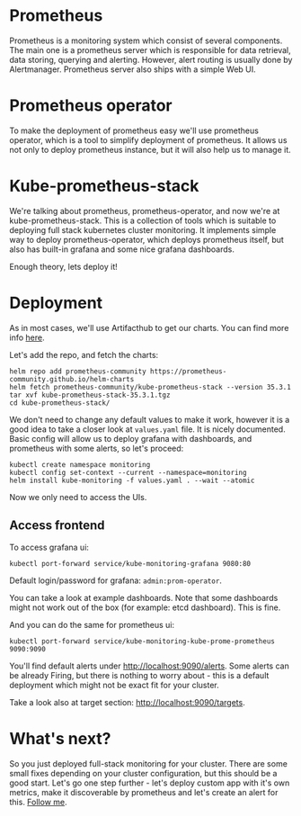 # Prometheus

Prometheus is a monitoring system which consist of several components. The main one is a prometheus server which is responsible for data retrieval, data storing, querying and alerting. However, alert routing is usually done by Alertmanager. Prometheus server also ships with a simple Web UI. 

# Prometheus operator

To make the deployment of prometheus easy we'll use prometheus operator, which is a tool to simplify deployment of prometheus. It allows us not only to deploy prometheus instance, but it will also help us to manage it.

# Kube-prometheus-stack

We're talking about prometheus, prometheus-operator, and now we're at kube-prometheus-stack. This is a collection of tools which is suitable to deploying full stack kubernetes cluster monitoring. It implements simple way to deploy prometheus-operator, which deploys prometheus itself, but also has built-in grafana and some nice grafana dashboards.

Enough theory, lets deploy it!

# Deployment

As in most cases, we'll use Artifacthub to get our charts. You can find more info [here](https://artifacthub.io/packages/helm/prometheus-community/kube-prometheus-stack).

Let's add the repo, and fetch the charts:

```shell
helm repo add prometheus-community https://prometheus-community.github.io/helm-charts
helm fetch prometheus-community/kube-prometheus-stack --version 35.3.1
tar xvf kube-prometheus-stack-35.3.1.tgz
cd kube-prometheus-stack/
```

We don't need to change any default values to make it work, however it is a good idea to take a closer look at `values.yaml` file. It is nicely documented. Basic config will allow us to deploy grafana with dashboards, and prometheus with some alerts, so let's proceed:

```shell
kubectl create namespace monitoring
kubectl config set-context --current --namespace=monitoring
helm install kube-monitoring -f values.yaml . --wait --atomic
```

Now we only need to access the UIs.

## Access frontend

To access grafana ui:
```shell
kubectl port-forward service/kube-monitoring-grafana 9080:80
```
Default login/password for grafana: `admin:prom-operator`.

You can take a look at example dashboards. Note that some dashboards might not work out of the box (for example: etcd dashboard). This is fine.

And you can do the same for prometheus ui:
```shell
kubectl port-forward service/kube-monitoring-kube-prome-prometheus 9090:9090
```
You'll find default alerts under [http://localhost:9090/alerts](http://localhost:9090/alerts). Some alerts can be already Firing, but there is nothing to worry about - this is a default deployment which might not be exact fit for your cluster.

Take a look also at target section: [http://localhost:9090/targets](http://localhost:9090/targets). 

# What's next?

So you just deployed full-stack monitoring for your cluster. There are some small fixes depending on your cluster configuration, but this should be a good start. Let's go one step further - let's deploy custom app with it's own metrics, make it discoverable by prometheus and let's create an alert for this. [Follow me](./ALERT.md).